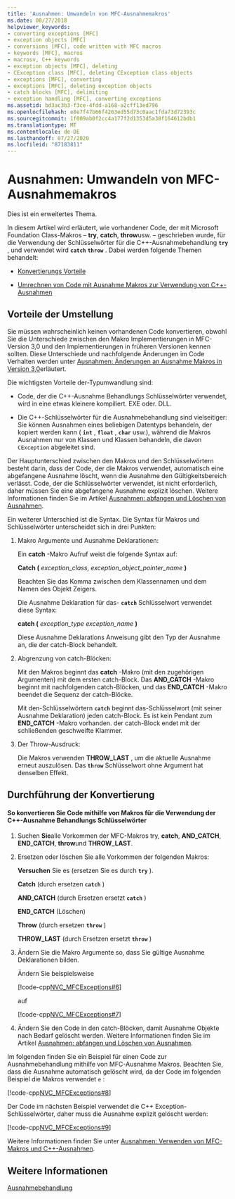 ```yaml
---
title: 'Ausnahmen: Umwandeln von MFC-Ausnahmemakros'
ms.date: 08/27/2018
helpviewer_keywords:
- converting exceptions [MFC]
- exception objects [MFC]
- conversions [MFC], code written with MFC macros
- keywords [MFC], macros
- macrosv, C++ keywords
- exception objects [MFC], deleting
- CException class [MFC], deleting CException class objects
- exceptions [MFC], converting
- exceptions [MFC], deleting exception objects
- catch blocks [MFC], delimiting
- exception handling [MFC], converting exceptions
ms.assetid: bd3ac3b3-f3ce-4fdd-a168-a2cff13ed796
ms.openlocfilehash: e8e7f47b66f4263ed55d73c0aac1fda73d72393c
ms.sourcegitcommit: 1f009ab0f2cc4a177f2d1353d5a38f164612bdb1
ms.translationtype: MT
ms.contentlocale: de-DE
ms.lasthandoff: 07/27/2020
ms.locfileid: "87183811"
---
```

# <a name="exceptions-converting-from-mfc-exception-macros"></a>Ausnahmen: Umwandeln von MFC-Ausnahmemakros

Dies ist ein erweitertes Thema.

In diesem Artikel wird erläutert, wie vorhandener Code, der mit Microsoft Foundation Class-Makros – **try**, **catch**, **throw**usw. – geschrieben wurde, für die Verwendung der Schlüsselwörter für die C++-Ausnahmebehandlung **`try`** , und verwendet wird **`catch`** **`throw`** . Dabei werden folgende Themen behandelt:

- [Konvertierungs Vorteile](#_core_advantages_of_converting)

- [Umrechnen von Code mit Ausnahme Makros zur Verwendung von C++-Ausnahmen](#_core_doing_the_conversion)

## <a name="advantages-of-converting"></a><a name="_core_advantages_of_converting"></a>Vorteile der Umstellung

Sie müssen wahrscheinlich keinen vorhandenen Code konvertieren, obwohl Sie die Unterschiede zwischen den Makro Implementierungen in MFC-Version 3,0 und den Implementierungen in früheren Versionen kennen sollten. Diese Unterschiede und nachfolgende Änderungen im Code Verhalten werden unter [Ausnahmen: Änderungen an Ausnahme Makros in Version 3,0](exceptions-changes-to-exception-macros-in-version-3-0.md)erläutert.

Die wichtigsten Vorteile der-Typumwandlung sind:

- Code, der die C++-Ausnahme Behandlungs Schlüsselwörter verwendet, wird in eine etwas kleinere kompiliert. EXE oder. DLL.

- Die C++-Schlüsselwörter für die Ausnahmebehandlung sind vielseitiger: Sie können Ausnahmen eines beliebigen Datentyps behandeln, der kopiert werden kann ( **`int`** , **`float`** , **`char`** usw.), während die Makros Ausnahmen nur von Klassen und Klassen behandeln, die davon `CException` abgeleitet sind.

Der Hauptunterschied zwischen den Makros und den Schlüsselwörtern besteht darin, dass der Code, der die Makros verwendet, automatisch eine abgefangene Ausnahme löscht, wenn die Ausnahme den Gültigkeitsbereich verlässt. Code, der die Schlüsselwörter verwendet, ist nicht erforderlich, daher müssen Sie eine abgefangene Ausnahme explizit löschen. Weitere Informationen finden Sie im Artikel [Ausnahmen: abfangen und Löschen von Ausnahmen](exceptions-catching-and-deleting-exceptions.md).

Ein weiterer Unterschied ist die Syntax. Die Syntax für Makros und Schlüsselwörter unterscheidet sich in drei Punkten:

1. Makro Argumente und Ausnahme Deklarationen:

   Ein **catch** -Makro Aufruf weist die folgende Syntax auf:

   **Catch (** *exception_class*, *exception_object_pointer_name* **)**

   Beachten Sie das Komma zwischen dem Klassennamen und dem Namen des Objekt Zeigers.

   Die Ausnahme Deklaration für das- **`catch`** Schlüsselwort verwendet diese Syntax:

   **catch (** *exception_type* *exception_name* **)**

   Diese Ausnahme Deklarations Anweisung gibt den Typ der Ausnahme an, die der catch-Block behandelt.

2. Abgrenzung von catch-Blöcken:

   Mit den Makros beginnt das **catch** -Makro (mit den zugehörigen Argumenten) mit dem ersten catch-Block. Das **AND_CATCH** -Makro beginnt mit nachfolgenden catch-Blöcken, und das **END_CATCH** -Makro beendet die Sequenz der catch-Blöcke.

   Mit den-Schlüsselwörtern **`catch`** beginnt das-Schlüsselwort (mit seiner Ausnahme Deklaration) jeden catch-Block. Es ist kein Pendant zum **END_CATCH** -Makro vorhanden. der catch-Block endet mit der schließenden geschweifte Klammer.

3. Der Throw-Ausdruck:

   Die Makros verwenden **THROW_LAST** , um die aktuelle Ausnahme erneut auszulösen. Das **`throw`** Schlüsselwort ohne Argument hat denselben Effekt.

## <a name="doing-the-conversion"></a><a name="_core_doing_the_conversion"></a>Durchführung der Konvertierung

#### <a name="to-convert-code-using-macros-to-use-the-c-exception-handling-keywords"></a>So konvertieren Sie Code mithilfe von Makros für die Verwendung der C++-Ausnahme Behandlungs Schlüsselwörter

1. Suchen **Sie**alle Vorkommen der MFC-Makros try, **catch**, **AND_CATCH**, **END_CATCH**, **throw**und **THROW_LAST**.

2. Ersetzen oder löschen Sie alle Vorkommen der folgenden Makros:

   **Versuchen** Sie es (ersetzen Sie es durch **`try`** ).

   **Catch** (durch ersetzen **`catch`** )

   **AND_CATCH** (durch Ersetzen ersetzt **`catch`** )

   **END_CATCH** (Löschen)

   **Throw** (durch ersetzen **`throw`** )

   **THROW_LAST** (durch Ersetzen ersetzt **`throw`** )

3. Ändern Sie die Makro Argumente so, dass Sie gültige Ausnahme Deklarationen bilden.

   Ändern Sie beispielsweise

   [!code-cpp[NVC_MFCExceptions#6](codesnippet/cpp/exceptions-converting-from-mfc-exception-macros_1.cpp)]

   auf

   [!code-cpp[NVC_MFCExceptions#7](codesnippet/cpp/exceptions-converting-from-mfc-exception-macros_2.cpp)]

4. Ändern Sie den Code in den catch-Blöcken, damit Ausnahme Objekte nach Bedarf gelöscht werden. Weitere Informationen finden Sie im Artikel [Ausnahmen: abfangen und Löschen von Ausnahmen](exceptions-catching-and-deleting-exceptions.md).

Im folgenden finden Sie ein Beispiel für einen Code zur Ausnahmebehandlung mithilfe von MFC-Ausnahme Makros. Beachten Sie, dass die Ausnahme automatisch gelöscht wird, da der Code im folgenden Beispiel die Makros verwendet `e` :

[!code-cpp[NVC_MFCExceptions#8](codesnippet/cpp/exceptions-converting-from-mfc-exception-macros_3.cpp)]

Der Code im nächsten Beispiel verwendet die C++ Exception-Schlüsselwörter, daher muss die Ausnahme explizit gelöscht werden:

[!code-cpp[NVC_MFCExceptions#9](codesnippet/cpp/exceptions-converting-from-mfc-exception-macros_4.cpp)]

Weitere Informationen finden Sie unter [Ausnahmen: Verwenden von MFC-Makros und C++-Ausnahmen](exceptions-using-mfc-macros-and-cpp-exceptions.md).

## <a name="see-also"></a>Weitere Informationen

[Ausnahmebehandlung](exception-handling-in-mfc.md)<br/>
